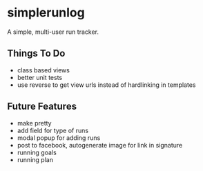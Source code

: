 simplerunlog
===========

A simple, multi-user run tracker.


Things To Do
-------------
* class based views
* better unit tests
* use reverse to get view urls instead of hardlinking in templates

Future Features
--------------------
* make pretty
* add field for type of runs
* modal popup for adding runs
* post to facebook, autogenerate image for link in signature
* running goals
* running plan
